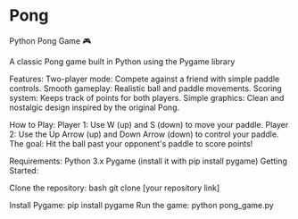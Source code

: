 # Pong
Python Pong Game 🎮

A classic Pong game built in Python using the Pygame library

Features:
Two-player mode: Compete against a friend with simple paddle controls.
Smooth gameplay: Realistic ball and paddle movements.
Scoring system: Keeps track of points for both players.
Simple graphics: Clean and nostalgic design inspired by the original Pong.

How to Play:
Player 1: Use W (up) and S (down) to move your paddle.
Player 2: Use the Up Arrow (up) and Down Arrow (down) to control your paddle.
The goal: Hit the ball past your opponent's paddle to score points!

Requirements:
Python 3.x
Pygame (install it with pip install pygame)
Getting Started:

Clone the repository:
bash
git clone [your repository link]

Install Pygame:
pip install pygame
Run the game:
python pong_game.py
